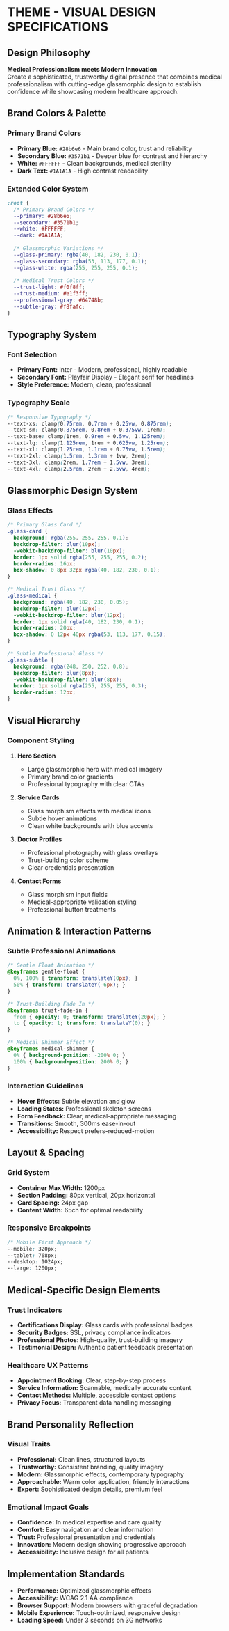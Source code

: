 # THEME - VISUAL DESIGN SPECIFICATIONS

## Design Philosophy
**Medical Professionalism meets Modern Innovation**  
Create a sophisticated, trustworthy digital presence that combines medical professionalism with cutting-edge glassmorphic design to establish confidence while showcasing modern healthcare approach.

## Brand Colors & Palette

### Primary Brand Colors
- **Primary Blue:** `#28b6e6` - Main brand color, trust and reliability
- **Secondary Blue:** `#3571b1` - Deeper blue for contrast and hierarchy  
- **White:** `#FFFFFF` - Clean backgrounds, medical sterility
- **Dark Text:** `#1A1A1A` - High contrast readability

### Extended Color System
```css
:root {
  /* Primary Brand Colors */
  --primary: #28b6e6;
  --secondary: #3571b1;
  --white: #FFFFFF;
  --dark: #1A1A1A;
  
  /* Glassmorphic Variations */
  --glass-primary: rgba(40, 182, 230, 0.1);
  --glass-secondary: rgba(53, 113, 177, 0.1);
  --glass-white: rgba(255, 255, 255, 0.1);
  
  /* Medical Trust Colors */
  --trust-light: #f0f8ff;
  --trust-medium: #e1f3ff;
  --professional-gray: #64748b;
  --subtle-gray: #f8fafc;
}
```

## Typography System

### Font Selection
- **Primary Font:** Inter - Modern, professional, highly readable
- **Secondary Font:** Playfair Display - Elegant serif for headlines
- **Style Preference:** Modern, clean, professional

### Typography Scale
```css
/* Responsive Typography */
--text-xs: clamp(0.75rem, 0.7rem + 0.25vw, 0.875rem);
--text-sm: clamp(0.875rem, 0.8rem + 0.375vw, 1rem);
--text-base: clamp(1rem, 0.9rem + 0.5vw, 1.125rem);
--text-lg: clamp(1.125rem, 1rem + 0.625vw, 1.25rem);
--text-xl: clamp(1.25rem, 1.1rem + 0.75vw, 1.5rem);
--text-2xl: clamp(1.5rem, 1.3rem + 1vw, 2rem);
--text-3xl: clamp(2rem, 1.7rem + 1.5vw, 3rem);
--text-4xl: clamp(2.5rem, 2rem + 2.5vw, 4rem);
```

## Glassmorphic Design System

### Glass Effects
```css
/* Primary Glass Card */
.glass-card {
  background: rgba(255, 255, 255, 0.1);
  backdrop-filter: blur(10px);
  -webkit-backdrop-filter: blur(10px);
  border: 1px solid rgba(255, 255, 255, 0.2);
  border-radius: 16px;
  box-shadow: 0 8px 32px rgba(40, 182, 230, 0.1);
}

/* Medical Trust Glass */
.glass-medical {
  background: rgba(40, 182, 230, 0.05);
  backdrop-filter: blur(12px);
  -webkit-backdrop-filter: blur(12px);
  border: 1px solid rgba(40, 182, 230, 0.1);
  border-radius: 20px;
  box-shadow: 0 12px 40px rgba(53, 113, 177, 0.15);
}

/* Subtle Professional Glass */
.glass-subtle {
  background: rgba(248, 250, 252, 0.8);
  backdrop-filter: blur(8px);
  -webkit-backdrop-filter: blur(8px);
  border: 1px solid rgba(255, 255, 255, 0.3);
  border-radius: 12px;
}
```

## Visual Hierarchy

### Component Styling
1. **Hero Section**
   - Large glassmorphic hero with medical imagery
   - Primary brand color gradients
   - Professional typography with clear CTAs

2. **Service Cards**
   - Glass morphism effects with medical icons
   - Subtle hover animations
   - Clean white backgrounds with blue accents

3. **Doctor Profiles**
   - Professional photography with glass overlays
   - Trust-building color scheme
   - Clear credentials presentation

4. **Contact Forms**
   - Glass morphism input fields
   - Medical-appropriate validation styling
   - Professional button treatments

## Animation & Interaction Patterns

### Subtle Professional Animations
```css
/* Gentle Float Animation */
@keyframes gentle-float {
  0%, 100% { transform: translateY(0px); }
  50% { transform: translateY(-6px); }
}

/* Trust-Building Fade In */
@keyframes trust-fade-in {
  from { opacity: 0; transform: translateY(20px); }
  to { opacity: 1; transform: translateY(0); }
}

/* Medical Shimmer Effect */
@keyframes medical-shimmer {
  0% { background-position: -200% 0; }
  100% { background-position: 200% 0; }
}
```

### Interaction Guidelines
- **Hover Effects:** Subtle elevation and glow
- **Loading States:** Professional skeleton screens
- **Form Feedback:** Clear, medical-appropriate messaging
- **Transitions:** Smooth, 300ms ease-in-out
- **Accessibility:** Respect prefers-reduced-motion

## Layout & Spacing

### Grid System
- **Container Max Width:** 1200px
- **Section Padding:** 80px vertical, 20px horizontal
- **Card Spacing:** 24px gap
- **Content Width:** 65ch for optimal readability

### Responsive Breakpoints
```css
/* Mobile First Approach */
--mobile: 320px;
--tablet: 768px;
--desktop: 1024px;
--large: 1200px;
```

## Medical-Specific Design Elements

### Trust Indicators
- **Certifications Display:** Glass cards with professional badges
- **Security Badges:** SSL, privacy compliance indicators  
- **Professional Photos:** High-quality, trust-building imagery
- **Testimonial Design:** Authentic patient feedback presentation

### Healthcare UX Patterns
- **Appointment Booking:** Clear, step-by-step process
- **Service Information:** Scannable, medically accurate content
- **Contact Methods:** Multiple, accessible contact options
- **Privacy Focus:** Transparent data handling messaging

## Brand Personality Reflection

### Visual Traits
- **Professional:** Clean lines, structured layouts
- **Trustworthy:** Consistent branding, quality imagery
- **Modern:** Glassmorphic effects, contemporary typography
- **Approachable:** Warm color application, friendly interactions
- **Expert:** Sophisticated design details, premium feel

### Emotional Impact Goals
- **Confidence:** In medical expertise and care quality
- **Comfort:** Easy navigation and clear information
- **Trust:** Professional presentation and credentials
- **Innovation:** Modern design showing progressive approach
- **Accessibility:** Inclusive design for all patients

## Implementation Standards
- **Performance:** Optimized glassmorphic effects
- **Accessibility:** WCAG 2.1 AA compliance
- **Browser Support:** Modern browsers with graceful degradation
- **Mobile Experience:** Touch-optimized, responsive design
- **Loading Speed:** Under 3 seconds on 3G networks